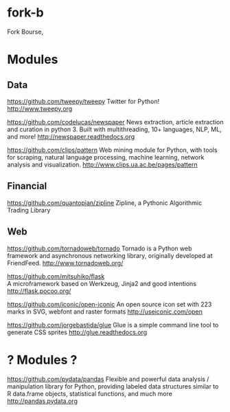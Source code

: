 # fork-b
Fork Bourse, 

Modules
=======

Data
----
https://github.com/tweepy/tweepy
Twitter for Python!
http://www.tweepy.org

https://github.com/codelucas/newspaper
News extraction, article extraction and curation in python 3. 
Built with multithreading, 10+ languages, NLP, ML, and more!
http://newspaper.readthedocs.org

https://github.com/clips/pattern
Web mining module for Python, with tools for scraping, natural 
language processing, machine learning, network analysis and 
visualization.
http://www.clips.ua.ac.be/pages/pattern


Financial
---------
https://github.com/quantopian/zipline
Zipline, a Pythonic Algorithmic Trading Library 


Web
---
https://github.com/tornadoweb/tornado
Tornado is a Python web framework and asynchronous networking 
library, originally developed at FriendFeed.
http://www.tornadoweb.org/

https://github.com/mitsuhiko/flask  
A microframework based on Werkzeug, Jinja2 and good intentions
http://flask.pocoo.org/

https://github.com/iconic/open-iconic
An open source icon set with 223 marks in SVG, webfont and 
raster formats
http://useiconic.com/open

https://github.com/jorgebastida/glue
Glue is a simple command line tool to generate CSS sprites
http://glue.readthedocs.org


? Modules ?
===========
https://github.com/pydata/pandas
Flexible and powerful data analysis / manipulation library for 
Python, providing labeled data structures similar to R data.frame 
objects, statistical functions, and much more
http://pandas.pydata.org
